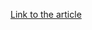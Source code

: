 [Link to the article](https://www.justice.gov/opa/pr/four-russian-government-employees-charged-two-historical-hacking-campaigns-targeting-critical)
